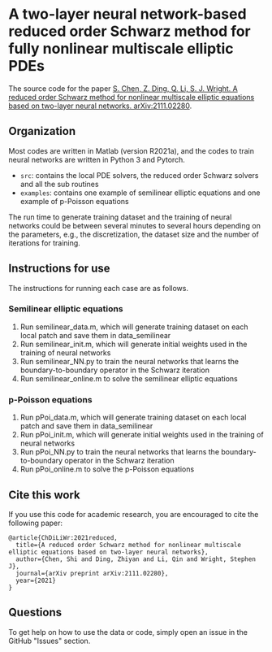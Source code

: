 # A two-layer neural network-based reduced order Schwarz method for fully nonlinear multiscale elliptic PDEs

The source code for the paper [S. Chen, Z. Ding, Q. Li, S. J. Wright. A reduced order Schwarz method for nonlinear multiscale elliptic equations based on two-layer neural networks. arXiv:2111.02280](https://arxiv.org/abs/2111.02280).

## Organization

Most codes are written in Matlab (version R2021a), and the codes to train neural networks are written in Python 3 and Pytorch. 

- `src`: contains the local PDE solvers, the reduced order Schwarz solvers and all the sub routines
- `examples`: contains one example of semilinear elliptic equations and one example of p-Poisson equations

The run time to generate training dataset and the training of neural networks could be between several minutes to several hours depending on the parameters, e.g., the discretization, the dataset size and the number of iterations for training.

## Instructions for use

The instructions for running each case are as follows.

### Semilinear elliptic equations

1. Run semilinear_data.m, which will generate training dataset on each local patch and save them in data_semilinear
2. Run semilinear_init.m, which will generate initial weights used in the training of neural networks
3. Run semilinear_NN.py to train the neural networks that learns the boundary-to-boundary operator in the Schwarz iteration
4. Run semilinear_online.m to solve the semilinear elliptic equations

### p-Poisson equations

1. Run pPoi_data.m, which will generate training dataset on each local patch and save them in data_semilinear
2. Run pPoi_init.m, which will generate initial weights used in the training of neural networks
3. Run pPoi_NN.py to train the neural networks that learns the boundary-to-boundary operator in the Schwarz iteration
4. Run pPoi_online.m to solve the p-Poisson equations

## Cite this work

If you use this code for academic research, you are encouraged to cite the following paper:

```
@article{ChDiLiWr:2021reduced,
  title={A reduced order Schwarz method for nonlinear multiscale elliptic equations based on two-layer neural networks},
  author={Chen, Shi and Ding, Zhiyan and Li, Qin and Wright, Stephen J},
  journal={arXiv preprint arXiv:2111.02280},
  year={2021}
}
```

## Questions

To get help on how to use the data or code, simply open an issue in the GitHub "Issues" section.
